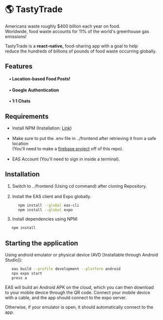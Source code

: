 # 🌎 TastyTrade 

Americans waste roughly $400 billion each year on food. <br>
Worldwide, food waste accounts for 11% of the world's greenhouse gas emissions! 

TastyTrade is a **react-native,** food-sharing app with a goal to help <br>
reduce the hundreds of billions of pounds of food waste occurring globally.


## Features
#### &nbsp;&nbsp;&nbsp; • Location-based Food Posts!
#### &nbsp;&nbsp;&nbsp; • Google Authentication
#### &nbsp;&nbsp;&nbsp; • 1:1 Chats

## Requirements
- Install NPM (Installation: [Link](https://docs.npmjs.com/downloading-and-installing-node-js-and-npm))
  <br><br>
- Make sure to put the .env file in ../frontend after retrieving it from a safe location <br>
(You'll need to make a [firebase project](https://console.firebase.google.com/) off of this repo).
  <br><br>
- EAS Account (You'll need to sign in inside a terminal).

## Installation

1. Switch to ../frontend (Using cd command) after cloning Repository.
   <br><br>
2. Install the EAS client and Expo globally.
```bash
      npm install --global eas-cli
      npm install --global expo
   ```

3. Install dependencies using NPM:
```bash
   npm install
   ```

## Starting the application
Using android emulator or physical device (AVD [Installable through Android Studio]):
```bash
   eas build --profile development --platform android
   npx expo start
   press a
   ```

EAS will build an Android APK on the cloud, which you can then download to your mobile device through the QR code.
Connect your mobile device with a cable, and the app should connect to the expo server.

Otherwise, if your emulator is open, it should automatically connect to the app.
